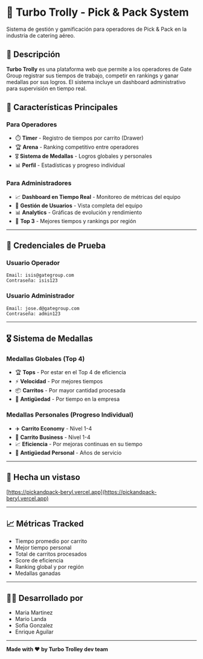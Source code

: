 # 🦊 Turbo Trolly - Pick & Pack System

Sistema de gestión y gamificación para operadores de Pick & Pack en la industria de catering aéreo.

## 🎯 Descripción

**Turbo Trolly** es una plataforma web que permite a los operadores de Gate Group registrar sus tiempos de trabajo, competir en rankings y ganar medallas por sus logros. El sistema incluye un dashboard administrativo para supervisión en tiempo real.

## 🚀 Características Principales

### Para Operadores
- ⏱️ **Timer** - Registro de tiempos por carrito (Drawer)
- 🏆 **Arena** - Ranking competitivo entre operadores
- 🎖️ **Sistema de Medallas** - Logros globales y personales
- 📊 **Perfil** - Estadísticas y progreso individual

### Para Administradores
- 📈 **Dashboard en Tiempo Real** - Monitoreo de métricas del equipo
- 👥 **Gestión de Usuarios** - Vista completa del equipo
- 📊 **Analytics** - Gráficas de evolución y rendimiento
- 🎯 **Top 3** - Mejores tiempos y rankings por región

---

## 🔐 Credenciales de Prueba

### Usuario Operador
```
Email: isis@gategroup.com
Contraseña: isis123
```

### Usuario Administrador
```
Email: jose.d@gategroup.com
Contraseña: admin123
```

---

## 🎖️ Sistema de Medallas

### Medallas Globales (Top 4)
- 🏆 **Tops** - Por estar en el Top 4 de eficiencia
- ⚡ **Velocidad** - Por mejores tiempos
- 📦 **Carritos** - Por mayor cantidad procesada
- 📅 **Antigüedad** - Por tiempo en la empresa

### Medallas Personales (Progreso Individual)
- ✈️ **Carrito Economy** - Nivel 1-4
- 💼 **Carrito Business** - Nivel 1-4
- 📈 **Eficiencia** - Por mejoras continuas en su tiempo
- 🎯 **Antigüedad Personal** - Años de servicio

---

## 🚀 Hecha un vistaso 

[https://pickandpack-beryl.vercel.app](https://pickandpack-beryl.vercel.app)

---

## 📈 Métricas Tracked

- Tiempo promedio por carrito
- Mejor tiempo personal
- Total de carritos procesados
- Score de eficiencia
- Ranking global y por región
- Medallas ganadas

---

## 👨‍💻 Desarrollado por

- Maria Martinez
- Mario Landa
- Sofia Gonzalez
- Enrique Aguilar

---

**Made with ❤️ by Turbo Trolley dev team**
